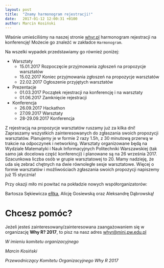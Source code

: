 ```yaml
---
layout: post
title:  "Znamy harmonogram rejestracji!"
date:   2017-01-12 12:00:31 +0100
author: Marcin Kosiński
---
```


Właśnie umieściliśmy na naszej stronie [whyr.pl](http://whyr.pl/) harmonogram rejestracji na konferencję! Możecie go znaleźć w zakładce `Harmonogram`.

Na wszelki wypadek przedstawiamy go również poniżej:

* Warsztaty
    - 15.01.2017 Rozpoczęcie przyjmowania zgłoszeń na propozycje warsztatów
    - 15.02.2017 Koniec przyjmowania zgłoszeń na propozycje warsztatów
    - 22.02.2017 Ogłoszenie przyjętych warsztatów
* Prezentacje
    - 01.03.2017 Początek rejestracji na konferencję i na warsztaty
    - 01.06.2017 Zamknięcie rejestracji
* Konferencja
    - 26.09.2017 Hackathon
    - 27.09.2017 Warsztaty
    - 28-29.09.2017 Konferencja
    
    
Z rejestracją na propozycje warsztatów ruszamy już za kilka dni! Zapraszamy wszystkich zainteresowanych do zgłaszania swoich propozycji warsztatów. Planujemy je w formie 2 razy 1.5h, z 30 minutową przerwą w trakcie na odpoczynek i networking. Warsztaty organizowane będą na Wydziale Matematyki i Nauk Informacyjnych Politechniki Warszawskiej (tak samo jak docelowa część konferencji) i planowane są na 26 września 2017. Szacunkowa liczba osób w grupie warsztatowej to 20. Mamy nadzieję, że uda się zebrać chętnych na dwie równoległe sesje warsztatowe. Więcej o formie warsztatów i możliwościach zgłaszania swoich propozycji napiszemy już 15 stycznia!
    
Przy okazji miło mi powitać na pokładzie nowych współorganizatorów: 

Bartosza Sękiewicza [eRka](http://erkakrakow.pl/), Alicję Gosiewską oraz Aleksandrę Dąbrowską!

# Chcesz pomóc?

Jeżeli jesteś zainteresowany/zainteresowana zaangażowaniem się w organizację **Why R? 2017**, to pisz na nasz adres whyr@mini.pw.edu.pl 


*W imieniu komitetu organizacyjnego*

*Marcin Kosiński* 

*Przewodniczący Komitetu Organizacyjnego Why R 2017*